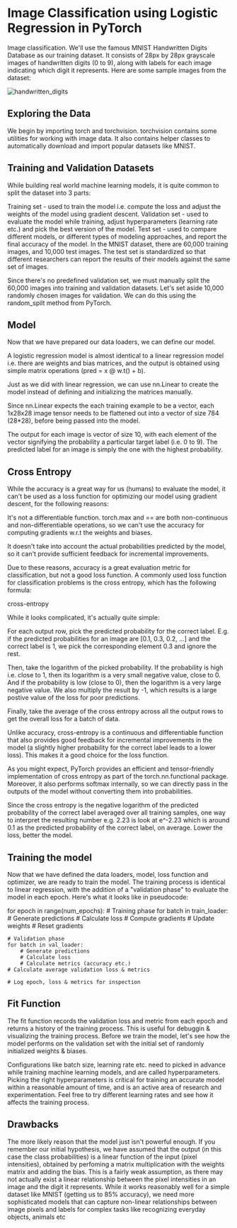 # Image Classification using Logistic Regression in PyTorch

Image classification. We'll use the famous MNIST Handwritten Digits Database as our training dataset. It consists of 28px by 28px grayscale images of handwritten digits (0 to 9), along with labels for each image indicating which digit it represents. Here are some sample images from the dataset:

![handwritten_digits](https://user-images.githubusercontent.com/39052765/85935528-97c2de80-b90f-11ea-8f5c-d56b22005bea.png)


## Exploring the Data
We begin by importing torch and torchvision. torchvision contains some utilities for working with image data. It also contains helper classes to automatically download and import popular datasets like MNIST.

## Training and Validation Datasets
While building real world machine learning models, it is quite common to split the dataset into 3 parts:

Training set - used to train the model i.e. compute the loss and adjust the weights of the model using gradient descent.
Validation set - used to evaluate the model while training, adjust hyperparameters (learning rate etc.) and pick the best version of the model.
Test set - used to compare different models, or different types of modeling approaches, and report the final accuracy of the model.
In the MNIST dataset, there are 60,000 training images, and 10,000 test images. The test set is standardized so that different researchers can report the results of their models against the same set of images.

Since there's no predefined validation set, we must manually split the 60,000 images into training and validation datasets. Let's set aside 10,000 randomly chosen images for validation. We can do this using the random_spilt method from PyTorch.

## Model
Now that we have prepared our data loaders, we can define our model.

A logistic regression model is almost identical to a linear regression model i.e. there are weights and bias matrices, and the output is obtained using simple matrix operations (pred = x @ w.t() + b).

Just as we did with linear regression, we can use nn.Linear to create the model instead of defining and initializing the matrices manually.

Since nn.Linear expects the each training example to be a vector, each 1x28x28 image tensor needs to be flattened out into a vector of size 784 (28*28), before being passed into the model.

The output for each image is vector of size 10, with each element of the vector signifying the probability a particular target label (i.e. 0 to 9). The predicted label for an image is simply the one with the highest probability.

## Cross Entropy
While the accuracy is a great way for us (humans) to evaluate the model, it can't be used as a loss function for optimizing our model using gradient descent, for the following reasons:

It's not a differentiable function. torch.max and == are both non-continuous and non-differentiable operations, so we can't use the accuracy for computing gradients w.r.t the weights and biases.

It doesn't take into account the actual probabilities predicted by the model, so it can't provide sufficient feedback for incremental improvements.

Due to these reasons, accuracy is a great evaluation metric for classification, but not a good loss function. A commonly used loss function for classification problems is the cross entropy, which has the following formula:

cross-entropy

While it looks complicated, it's actually quite simple:

For each output row, pick the predicted probability for the correct label. E.g. if the predicted probabilities for an image are [0.1, 0.3, 0.2, ...] and the correct label is 1, we pick the corresponding element 0.3 and ignore the rest.

Then, take the logarithm of the picked probability. If the probability is high i.e. close to 1, then its logarithm is a very small negative value, close to 0. And if the probability is low (close to 0), then the logarithm is a very large negative value. We also multiply the result by -1, which results is a large postive value of the loss for poor predictions.

Finally, take the average of the cross entropy across all the output rows to get the overall loss for a batch of data.

Unlike accuracy, cross-entropy is a continuous and differentiable function that also provides good feedback for incremental improvements in the model (a slightly higher probability for the correct label leads to a lower loss). This makes it a good choice for the loss function.

As you might expect, PyTorch provides an efficient and tensor-friendly implementation of cross entropy as part of the torch.nn.functional package. Moreover, it also performs softmax internally, so we can directly pass in the outputs of the model without converting them into probabilities.

Since the cross entropy is the negative logarithm of the predicted probability of the correct label averaged over all training samples, one way to interpret the resulting number e.g. 2.23 is look at e^-2.23 which is around 0.1 as the predicted probability of the correct label, on average. Lower the loss, better the model.

## Training the model
Now that we have defined the data loaders, model, loss function and optimizer, we are ready to train the model. The training process is identical to linear regression, with the addition of a "validation phase" to evaluate the model in each epoch. Here's what it looks like in pseudocode:

for epoch in range(num_epochs):
    # Training phase
    for batch in train_loader:
        # Generate predictions
        # Calculate loss
        # Compute gradients
        # Update weights
        # Reset gradients
    
    # Validation phase
    for batch in val_loader:
        # Generate predictions
        # Calculate loss
        # Calculate metrics (accuracy etc.)
    # Calculate average validation loss & metrics
    
    # Log epoch, loss & metrics for inspection
    
## Fit Function
The fit function records the validation loss and metric from each epoch and returns a history of the training process. This is useful for debuggin & visualizing the training process. Before we train the model, let's see how the model performs on the validation set with the initial set of randomly initialized weights & biases.

Configurations like batch size, learning rate etc. need to picked in advance while training machine learning models, and are called hyperparameters. Picking the right hyperparameters is critical for training an accurate model within a reasonable amount of time, and is an active area of research and experimentation. Feel free to try different learning rates and see how it affects the training process.

## Drawbacks
The more likely reason that the model just isn't powerful enough. If you remember our initial hypothesis, we have assumed that the output (in this case the class probabilities) is a linear function of the input (pixel intensities), obtained by perfoming a matrix multiplication with the weights matrix and adding the bias. This is a fairly weak assumption, as there may not actually exist a linear relationship between the pixel intensities in an image and the digit it represents. While it works reasonably well for a simple dataset like MNIST (getting us to 85% accuracy), we need more sophisticated models that can capture non-linear relationships between image pixels and labels for complex tasks like recognizing everyday objects, animals etc

